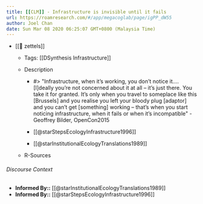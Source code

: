 ```yaml
---
title: [[CLM]] - Infrastructure is invisible until it fails
url: https://roamresearch.com/#/app/megacoglab/page/igPP_dW55
author: Joel Chan
date: Sun Mar 08 2020 06:25:07 GMT+0800 (Malaysia Time)
---
```


- [[🌲 zettels]]

    - Tags: [[DSynthesis Infrastructure]]

    - Description

        - #> "Infrastructure, when it’s working, you don’t notice it…. [I]deally you’re not concerned about it at all – it’s just there. You take it for granted. It’s only when you travel to someplace like this [Brussels] and you realise you left your bloody plug [adaptor] and you can’t get [something] working – that’s when you start noticing infrastructure, when it fails or when it’s incompatible" - Geoffrey Bilder, OpenCon2015

        - [[@starStepsEcologyInfrastructure1996]]

        - [[@starInstitutionalEcologyTranslations1989]]

    - R-Sources

###### Discourse Context

- **Informed By::** [[@starInstitutionalEcologyTranslations1989]]
- **Informed By::** [[@starStepsEcologyInfrastructure1996]]
